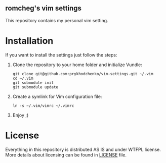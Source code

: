 ## romcheg's vim settings

This repository contains my personal vim setting.


# Installation

If you want to install the settings just follow the steps:

1. Clone the repository to your home folder and initialize Vundle:

    ```
    git clone git@github.com:prykhodchenko/vim-settings.git ~/.vim
    cd ~/.vim
    git submodule init
    git submodule update
    ```

2. Create a symlink for Vim configuration file:

    ```
    ln -s ~/.vim/vimrc ~/.vimrc
    ```

3. Enjoy ;)


# License

Everything in this repository is distributed AS IS and under WTFPL license.
More details about licensing can be found in [LICENSE](https://github.com/prykhodchenko/vim-settings/blob/master/LICENSE) file.
